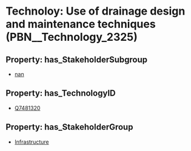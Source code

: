 # Technoloy: __Use of drainage design and maintenance techniques__ (PBN__Technology_2325)

## Property: has_StakeholderSubgroup

* [nan](PBN__TechSubgroup_7)

## Property: has_TechnologyID

* [Q7481320](Q7481320)

## Property: has_StakeholderGroup

* [Infrastructure](PBN__TechGroup_4)

